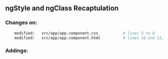 ## ngStyle and ngClass Recaptulation ##



### Changes on: ###
```sh
    modified:   src/app/app.component.css           # lines 5 to 8
    modified:   src/app/app.component.html          # lines 10 and 11, 19 and 20
```


### Addings: ###

```sh

```